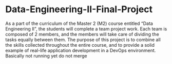 # Data-Engineering-II-Final-Project
As a part of the curriculum of the Master 2 (M2) course entitled “Data Engineering II”, the students will complete a team project work. Each team is composed of 2 members, and the members will take care of dividing the tasks equally between them. The purpose of this project is to combine all the skills collected throughout the entire course, and to provide a solid example of real-life application development in a DevOps environment.
Basically not running yet do not merge
